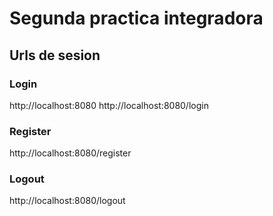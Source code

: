 # Segunda practica integradora

## Urls de sesion

### Login

http://localhost:8080
http://localhost:8080/login

### Register

http://localhost:8080/register

### Logout

http://localhost:8080/logout

### 